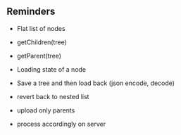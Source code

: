 ## Reminders
 - Flat list of nodes
 - getChildren(tree)
 - getParent(tree)
 - Loading state of a node
 - Save a tree and then load back (json encode, decode)
 
 - revert back to nested list
 - upload only parents
 - process accordingly on server